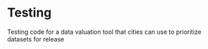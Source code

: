 # Testing
Testing code for a data valuation tool that cities can use to prioritize datasets for release

